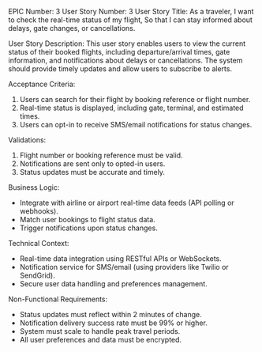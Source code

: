 EPIC Number: 3
User Story Number: 3
User Story Title: As a traveler, I want to check the real-time status of my flight, So that I can stay informed about delays, gate changes, or cancellations.

User Story Description: This user story enables users to view the current status of their booked flights, including departure/arrival times, gate information, and notifications about delays or cancellations. The system should provide timely updates and allow users to subscribe to alerts.

Acceptance Criteria:
1. Users can search for their flight by booking reference or flight number.
2. Real-time status is displayed, including gate, terminal, and estimated times.
3. Users can opt-in to receive SMS/email notifications for status changes.

Validations:
1. Flight number or booking reference must be valid.
2. Notifications are sent only to opted-in users.
3. Status updates must be accurate and timely.

Business Logic:
- Integrate with airline or airport real-time data feeds (API polling or webhooks).
- Match user bookings to flight status data.
- Trigger notifications upon status changes.

Technical Context:
- Real-time data integration using RESTful APIs or WebSockets.
- Notification service for SMS/email (using providers like Twilio or SendGrid).
- Secure user data handling and preferences management.

Non-Functional Requirements:
- Status updates must reflect within 2 minutes of change.
- Notification delivery success rate must be 99% or higher.
- System must scale to handle peak travel periods.
- All user preferences and data must be encrypted.
